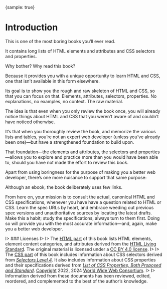 {sample: true}
# Introduction

This is one of the most boring books you’ll ever read.

It contains long lists of HTML elements and attributes and CSS selectors and properties.

Why bother? Why read this book?

Because it provides you with a unique opportunity to learn HTML and CSS, one that isn’t available in this form elsewhere.

Its goal is to show you the rough and raw skeleton of HTML and CSS, so that you can focus on that. Elements, attributes, selectors, properties. No explanations, no examples, no context. The raw material.

The idea is that even when you only review the book once, you will already notice things about HTML and CSS that you weren’t aware of and couldn’t have noticed otherwise.

It’s that when you thoroughly review the book, and memorize the various lists and tables, you’re not an expert web developer (unless you’ve already been one)—but have a strengthened foundation to build upon.

That foundation—the elements and attributes, the selectors and properties—allows you to explore and practice more than you would have been able to, should you have not made the effort to review this book.

Apart from using boringness for the purpose of making you a better web developer, there’s one more nuisance to support that same purpose:

Although an ebook, the book deliberately uses few links.

From here on, your mission is to consult the actual, canonical HTML and CSS specifications, whenever you have have a question related to HTML or CSS. Learn the spec URLs by heart, and embrace weeding out previous spec versions and unauthoritative sources by locating the latest drafts. Make this a habit; study the specifications, always turn to them first. Doing so will provide you with the most accurate information—and, again, make you a better web developer.

I> ### Licenses
I>
I> The [HTML part](#toc-html) of this book lists HTML elements, element content categories, and attributes derived from the [HTML Living Standard](https://html.spec.whatwg.org/). The original material is licensed under a [CC BY 4.0 license](https://creativecommons.org/licenses/by/4.0/).
I>
I> The [CSS part](#toc-css) of this book includes information about CSS selectors derived from [_Selectors Level 4_](https://www.w3.org/TR/2022/WD-selectors-4-20221111/). It also includes information about CSS properties and their specifications derived from [_List of CSS Properties, Both Proposed and Standard_](https://www.w3.org/Style/CSS/all-properties.en.html). [Copyright](https://www.w3.org/copyright/software-license-2023/) 2022, 2024 [World Wide Web Consortium](https://www.w3.org/).
I>
I> Information derived from these documents has been reviewed, edited, reordered, and complemented to the best of the author’s knowledge.